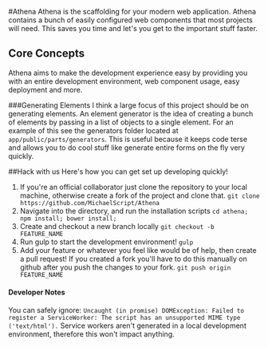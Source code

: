 #Athena
Athena is the scaffolding for your modern web application. Athena contains a bunch of easily configured web components that most projects will need. This saves you time and let's you get to the important stuff faster.

## Core Concepts
Athena aims to make the development experience easy by providing you with an entire development environment, web component usage, easy deployment and more.

###Generating Elements
I think a large focus of this project should be on generating elements. An element generator is the idea of creating a bunch of elements by passing in a list of objects to a single element. For an example of this see the generators folder located at `app/public/parts/generators`. This is useful because it keeps code terse and allows you to do cool stuff like generate entire forms on the fly very quickly.

##Hack with us
Here's how you can get set up developing quickly!

1. If you're an official collaborator just clone the repository to your local machine, otherwise create a fork of the project and clone that.
`git clone https://github.com/MichaelScript/Athena`
2. Navigate into the directory, and run the installation scripts
`cd athena; npm install; bower install;`
3. Create and checkout a new branch locally
`git checkout -b FEATURE_NAME`
4. Run gulp to start the development environment!
`gulp`
5. Add your feature or whatever you feel like would be of help, then create a pull request! If you created a fork you'll have to do this manually on github after you push the changes to your fork.
`git push origin FEATURE_NAME`

#### Developer Notes
You can safely ignore:
`Uncaught (in promise) DOMException: Failed to register a ServiceWorker: The script has an unsupported MIME type ('text/html').`
Service workers aren't generated in a local development environment, therefore this won't impact anything.
